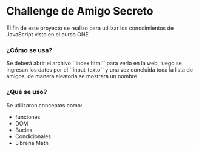 <h1>Challenge de Amigo Secreto</h1>
<p>El fin de este proyecto se realizo para utilizar los conocimientos de JavaScript visto en el curso ONE</p>

<h3>¿Cómo se usa?</h3>
<p>Se deberá abrir el archivo ``index.html`` para verlo en la web, luego se ingresan los datos por el ``input-texto`` y una vez concluida toda la lista de amigos, de manera aleatoria se mostrara un nombre</p>

<h3>¿Qué se uso?</h3>
<p>Se utilizaron conceptos como:</p>
<ul>
  <li>funciones</li>
  <li>DOM</li>
  <li>Bucles</li>
  <li>Condicionales</li>
  <li>Libreria Math</li>
</ul>
